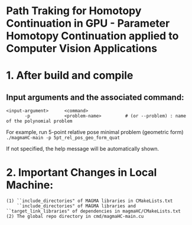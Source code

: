 # Path Traking for Homotopy Continuation in GPU - Parameter Homotopy Continuation applied to Computer Vision Applications

# 1. After build and compile

## Input arguments and the associated command:
```
<input-argument>      <command>
       -p             <problem-name>         # (or --problem) : name of the polynomial problem
```
For example, run 5-point relative pose minimal problem (geometric form) ```./magmaHC-main -p 5pt_rel_pos_geo_form_quat```

If not specified, the help message will be automatically shown.


# 2. Important Changes in Local Machine:
```
(1) ``include_directories" of MAGMA libraries in CMakeLists.txt
    ``include_directories" of MAGMA libraries and ``target_link_libraries" of dependencies in magmaHC/CMakeLists.txt
(2) The global repo directory in cmd/magmaHC-main.cu
```
